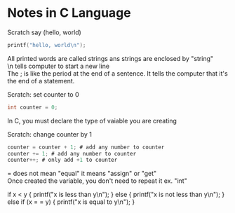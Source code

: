 # Notes in C Language

Scratch  say (hello, world)

```C
printf("hello, world\n");
```

All printed words are called strings ans strings are enclosed by "string" <br>
\n tells computer to start a new line <br>
The ; is like the period at the end of a sentence. It tells the computer that it's the end of a statement.

Scratch: set counter to 0

```C
int counter = 0;
```

In C, you must declare the type of vaiable you are creating

Scratch: change counter by 1

```C
counter = counter + 1; # add any number to counter
counter += 1; # add any number to counter
counter++; # only add +1 to counter
```

= does not mean "equal" it means "assign" or "get" <br>
Once created the variable, you don't need to repeat it ex. "int"

if x < y
{
  printf("x is less than y\n");
}
else
{
  printf("x is not less than y\n");
}
else if (x = = y)
{
  printf("x is equal to y\n");
}  

